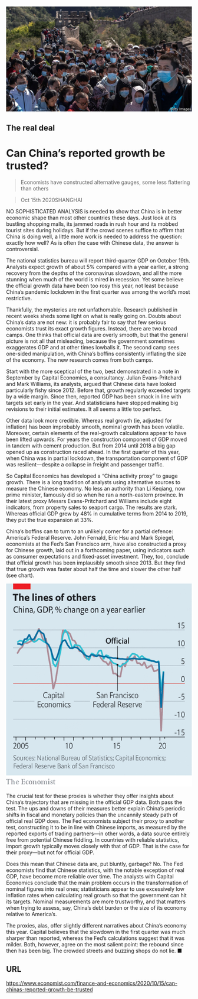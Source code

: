 ![](./images/20201017_FNP001.jpg)

## The real deal

# Can China’s reported growth be trusted?

> Economists have constructed alternative gauges, some less flattering than others

> Oct 15th 2020SHANGHAI

NO SOPHISTICATED ANALYSIS is needed to show that China is in better economic shape than most other countries these days. Just look at its bustling shopping malls, its jammed roads in rush hour and its mobbed tourist sites during holidays. But if the crowd scenes suffice to affirm that China is doing well, a little more work is needed to address the question: exactly how well? As is often the case with Chinese data, the answer is controversial.

The national statistics bureau will report third-quarter GDP on October 19th. Analysts expect growth of about 5% compared with a year earlier, a strong recovery from the depths of the coronavirus slowdown, and all the more stunning when much of the world is mired in recession. Yet some believe the official growth data have been too rosy this year, not least because China’s pandemic lockdown in the first quarter was among the world’s most restrictive.

Thankfully, the mysteries are not unfathomable. Research published in recent weeks sheds some light on what is really going on. Doubts about China’s data are not new: it is probably fair to say that few serious economists trust its exact growth figures. Instead, there are two broad camps. One thinks that official data are overly smooth, but that the general picture is not all that misleading, because the government sometimes exaggerates GDP and at other times lowballs it. The second camp sees one-sided manipulation, with China’s boffins consistently inflating the size of the economy. The new research comes from both camps.

Start with the more sceptical of the two, best demonstrated in a note in September by Capital Economics, a consultancy. Julian Evans-Pritchard and Mark Williams, its analysts, argued that Chinese data have looked particularly fishy since 2012. Before that, growth regularly exceeded targets by a wide margin. Since then, reported GDP has been smack in line with targets set early in the year. And statisticians have stopped making big revisions to their initial estimates. It all seems a little too perfect.

Other data look more credible. Whereas real growth (ie, adjusted for inflation) has been improbably smooth, nominal growth has been volatile. Moreover, certain elements of the real-growth calculations appear to have been lifted upwards. For years the construction component of GDP moved in tandem with cement production. But from 2014 until 2018 a big gap opened up as construction raced ahead. In the first quarter of this year, when China was in partial lockdown, the transportation component of GDP was resilient—despite a collapse in freight and passenger traffic.

So Capital Economics has developed a “China activity proxy” to gauge growth. There is a long tradition of analysts using alternative sources to measure the Chinese economy. No less an authority than Li Keqiang, now prime minister, famously did so when he ran a north-eastern province. In their latest proxy Messrs Evans-Pritchard and Williams include eight indicators, from property sales to seaport cargo. The results are stark. Whereas official GDP grew by 48% in cumulative terms from 2014 to 2019, they put the true expansion at 33%.

China’s boffins can to turn to an unlikely corner for a partial defence: America’s Federal Reserve. John Fernald, Eric Hsu and Mark Spiegel, economists at the Fed’s San Francisco arm, have also constructed a proxy for Chinese growth, laid out in a forthcoming paper, using indicators such as consumer expectations and fixed-asset investment. They, too, conclude that official growth has been implausibly smooth since 2013. But they find that true growth was faster about half the time and slower the other half (see chart).



![](./images/20201017_FNC128.png)

The crucial test for these proxies is whether they offer insights about China’s trajectory that are missing in the official GDP data. Both pass the test. The ups and downs of their measures better explain China’s periodic shifts in fiscal and monetary policies than the uncannily steady path of official real GDP does. The Fed economists subject their proxy to another test, constructing it to be in line with Chinese imports, as measured by the reported exports of trading partners—in other words, a data source entirely free from potential Chinese fiddling. In countries with reliable statistics, import growth typically moves closely with that of GDP. That is the case for their proxy—but not for official GDP.

Does this mean that Chinese data are, put bluntly, garbage? No. The Fed economists find that Chinese statistics, with the notable exception of real GDP, have become more reliable over time. The analysts with Capital Economics conclude that the main problem occurs in the transformation of nominal figures into real ones; statisticians appear to use excessively low inflation rates when calculating real growth so that the government can hit its targets. Nominal measurements are more trustworthy, and that matters when trying to assess, say, China’s debt burden or the size of its economy relative to America’s.

The proxies, alas, offer slightly different narratives about China’s economy this year. Capital believes that the slowdown in the first quarter was much sharper than reported, whereas the Fed’s calculations suggest that it was milder. Both, however, agree on the most salient point: the rebound since then has been big. The crowded streets and buzzing shops do not lie. ■

## URL

https://www.economist.com/finance-and-economics/2020/10/15/can-chinas-reported-growth-be-trusted
